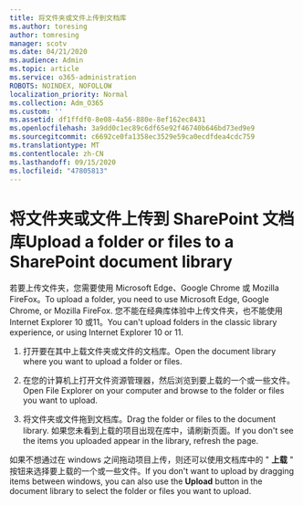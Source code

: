 ```yaml
---
title: 将文件夹或文件上传到文档库
ms.author: toresing
author: tomresing
manager: scotv
ms.date: 04/21/2020
ms.audience: Admin
ms.topic: article
ms.service: o365-administration
ROBOTS: NOINDEX, NOFOLLOW
localization_priority: Normal
ms.collection: Adm_O365
ms.custom: ''
ms.assetid: df1ffdf0-8e08-4a56-880e-8ef162ec8431
ms.openlocfilehash: 3a9dd0c1ec89c6df65e92f46740b646bd73ed9e9
ms.sourcegitcommit: c6692ce0fa1358ec3529e59ca0ecdfdea4cdc759
ms.translationtype: MT
ms.contentlocale: zh-CN
ms.lasthandoff: 09/15/2020
ms.locfileid: "47805813"
---
```

# <a name="upload-a-folder-or-files-to-a-sharepoint-document-library"></a><span data-ttu-id="ea7fc-102">将文件夹或文件上传到 SharePoint 文档库</span><span class="sxs-lookup"><span data-stu-id="ea7fc-102">Upload a folder or files to a SharePoint document library</span></span>

<span data-ttu-id="ea7fc-103">若要上传文件夹，您需要使用 Microsoft Edge、Google Chrome 或 Mozilla FireFox。</span><span class="sxs-lookup"><span data-stu-id="ea7fc-103">To upload a folder, you need to use Microsoft Edge, Google Chrome, or Mozilla FireFox.</span></span> <span data-ttu-id="ea7fc-104">您不能在经典库体验中上传文件夹，也不能使用 Internet Explorer 10 或11。</span><span class="sxs-lookup"><span data-stu-id="ea7fc-104">You can't upload folders in the classic library experience, or using Internet Explorer 10 or 11.</span></span>
  
1. <span data-ttu-id="ea7fc-105">打开要在其中上载文件夹或文件的文档库。</span><span class="sxs-lookup"><span data-stu-id="ea7fc-105">Open the document library where you want to upload a folder or files.</span></span>
    
2. <span data-ttu-id="ea7fc-106">在您的计算机上打开文件资源管理器，然后浏览到要上载的一个或一些文件。</span><span class="sxs-lookup"><span data-stu-id="ea7fc-106">Open File Explorer on your computer and browse to the folder or files you want to upload.</span></span>
    
3. <span data-ttu-id="ea7fc-107">将文件夹或文件拖到文档库。</span><span class="sxs-lookup"><span data-stu-id="ea7fc-107">Drag the folder or files to the document library.</span></span> <span data-ttu-id="ea7fc-108">如果您未看到上载的项目出现在库中，请刷新页面。</span><span class="sxs-lookup"><span data-stu-id="ea7fc-108">If you don't see the items you uploaded appear in the library, refresh the page.</span></span> 
    
<span data-ttu-id="ea7fc-109">如果不想通过在 windows 之间拖动项目上传，则还可以使用文档库中的 " **上载** " 按钮来选择要上载的一个或一些文件。</span><span class="sxs-lookup"><span data-stu-id="ea7fc-109">If you don't want to upload by dragging items between windows, you can also use the **Upload** button in the document library to select the folder or files you want to upload.</span></span> 
  

